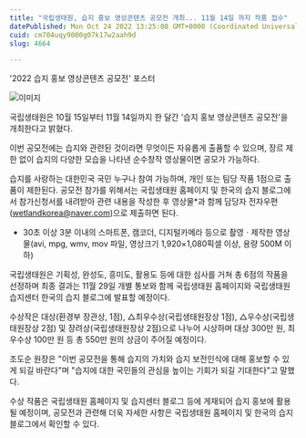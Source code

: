 ```yaml
---
title: "국립생태원, 습지 홍보 영상콘텐츠 공모전 개최... 11월 14일 까지 작품 접수"
datePublished: Mon Oct 24 2022 13:25:08 GMT+0000 (Coordinated Universal Time)
cuid: cm704uqy9000g07k17w2aah9d
slug: 4664

---
```



'2022 습지 홍보 영상콘텐츠 공모전' 포스터

![이미지](https://cdn.hashnode.com/res/hashnode/image/upload/v1739257237765/90ee7a8f-80b7-40ca-be19-c1be8dfb371a.png)

국립생태원은 10월 15일부터 11월 14일까지 한 달간 '습지 홍보 영상콘텐츠 공모전'을 개최한다고 밝혔다.

이번 공모전에는 습지와 관련된 것이라면 무엇이든 자유롭게 출품할 수 있으며, 장르 제한 없이 습지의 다양한 모습을 나타낸 순수창작 영상물이면 공모가 가능하다.

습지를 사랑하는 대한민국 국민 누구나 참여 가능하며, 개인 또는 팀당 작품 1점으로 출품이 제한된다. 공모전 참가를 위해서는 국립생태원 홈페이지 및 한국의 습지 블로그에서 참가신청서를 내려받아 관련 내용을 작성한 후 영상물*과 함께 담당자 전자우편(wetlandkorea@naver.com)으로 제출하면 된다.

* 30초 이상 3분 이내의 스마트폰, 캠코더, 디지털카메라 등으로 촬영ㆍ제작한 영상물(avi, mpg, wmv, mov 파일, 영상크기 1,920×1,080픽셀 이상, 용량 500M 이하)

국립생태원은 기획성, 완성도, 흥미도, 활용도 등에 대한 심사를 거쳐 총 6점의 작품을 선정하며 최종 결과는 11월 29일 개별 통보와 함께 국립생태원 홈페이지와 국립생태원 습지센터 한국의 습지 블로그에 발표할 예정이다.

수상작은 대상(환경부 장관상, 1점), △최우수상(국립생태원장상 1점), △우수상(국립생태원장상 2점) 및 장려상(국립생태원장상 2점)으로 나누어 시상하며 대상 300만 원, 최우수상 100만 원 등 총 550만 원의 상금이 주어질 예정이다.

조도순 원장은 "이번 공모전을 통해 습지의 가치와 습지 보전인식에 대해 홍보할 수 있게 되길 바란다"며 "습지에 대한 국민들의 관심을 높이는 기회가 되길 기대한다"고 말했다.

수상 작품은 국립생태원 홈페이지 및 습지센터 블로그 등에 게재되어 습지 홍보에 활용될 예정이며, 공모전과 관련해 더욱 자세한 사항은 국립생태원 홈페이지 및 한국의 습지 블로그에서 확인할 수 있다.